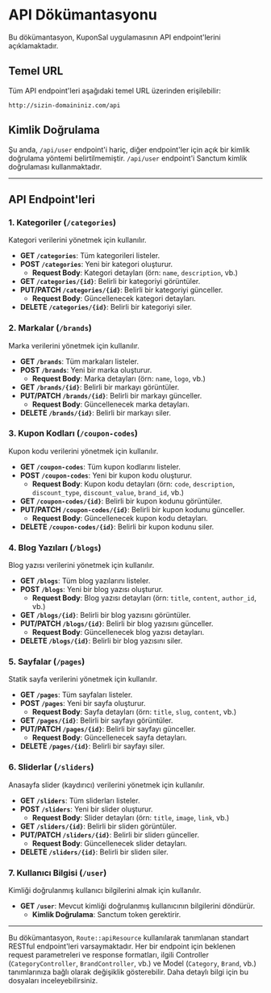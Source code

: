 # API Dökümantasyonu

Bu dökümantasyon, KuponSal uygulamasının API endpoint'lerini açıklamaktadır.

## Temel URL

Tüm API endpoint'leri aşağıdaki temel URL üzerinden erişilebilir:

`http://sizin-domaininiz.com/api`

## Kimlik Doğrulama

Şu anda, `/api/user` endpoint'i hariç, diğer endpoint'ler için açık bir kimlik doğrulama yöntemi belirtilmemiştir. `/api/user` endpoint'i Sanctum kimlik doğrulaması kullanmaktadır.

---

## API Endpoint'leri

### 1. Kategoriler (`/categories`)

Kategori verilerini yönetmek için kullanılır.

- **GET `/categories`**: Tüm kategorileri listeler.
- **POST `/categories`**: Yeni bir kategori oluşturur.
  - **Request Body**: Kategori detayları (örn: `name`, `description`, vb.)
- **GET `/categories/{id}`**: Belirli bir kategoriyi görüntüler.
- **PUT/PATCH `/categories/{id}`**: Belirli bir kategoriyi günceller.
  - **Request Body**: Güncellenecek kategori detayları.
- **DELETE `/categories/{id}`**: Belirli bir kategoriyi siler.

### 2. Markalar (`/brands`)

Marka verilerini yönetmek için kullanılır.

- **GET `/brands`**: Tüm markaları listeler.
- **POST `/brands`**: Yeni bir marka oluşturur.
  - **Request Body**: Marka detayları (örn: `name`, `logo`, vb.)
- **GET `/brands/{id}`**: Belirli bir markayı görüntüler.
- **PUT/PATCH `/brands/{id}`**: Belirli bir markayı günceller.
  - **Request Body**: Güncellenecek marka detayları.
- **DELETE `/brands/{id}`**: Belirli bir markayı siler.

### 3. Kupon Kodları (`/coupon-codes`)

Kupon kodu verilerini yönetmek için kullanılır.

- **GET `/coupon-codes`**: Tüm kupon kodlarını listeler.
- **POST `/coupon-codes`**: Yeni bir kupon kodu oluşturur.
  - **Request Body**: Kupon kodu detayları (örn: `code`, `description`, `discount_type`, `discount_value`, `brand_id`, vb.)
- **GET `/coupon-codes/{id}`**: Belirli bir kupon kodunu görüntüler.
- **PUT/PATCH `/coupon-codes/{id}`**: Belirli bir kupon kodunu günceller.
  - **Request Body**: Güncellenecek kupon kodu detayları.
- **DELETE `/coupon-codes/{id}`**: Belirli bir kupon kodunu siler.

### 4. Blog Yazıları (`/blogs`)

Blog yazısı verilerini yönetmek için kullanılır.

- **GET `/blogs`**: Tüm blog yazılarını listeler.
- **POST `/blogs`**: Yeni bir blog yazısı oluşturur.
  - **Request Body**: Blog yazısı detayları (örn: `title`, `content`, `author_id`, vb.)
- **GET `/blogs/{id}`**: Belirli bir blog yazısını görüntüler.
- **PUT/PATCH `/blogs/{id}`**: Belirli bir blog yazısını günceller.
  - **Request Body**: Güncellenecek blog yazısı detayları.
- **DELETE `/blogs/{id}`**: Belirli bir blog yazısını siler.

### 5. Sayfalar (`/pages`)

Statik sayfa verilerini yönetmek için kullanılır.

- **GET `/pages`**: Tüm sayfaları listeler.
- **POST `/pages`**: Yeni bir sayfa oluşturur.
  - **Request Body**: Sayfa detayları (örn: `title`, `slug`, `content`, vb.)
- **GET `/pages/{id}`**: Belirli bir sayfayı görüntüler.
- **PUT/PATCH `/pages/{id}`**: Belirli bir sayfayı günceller.
  - **Request Body**: Güncellenecek sayfa detayları.
- **DELETE `/pages/{id}`**: Belirli bir sayfayı siler.

### 6. Sliderlar (`/sliders`)

Anasayfa slider (kaydırıcı) verilerini yönetmek için kullanılır.

- **GET `/sliders`**: Tüm sliderları listeler.
- **POST `/sliders`**: Yeni bir slider oluşturur.
  - **Request Body**: Slider detayları (örn: `title`, `image`, `link`, vb.)
- **GET `/sliders/{id}`**: Belirli bir sliderı görüntüler.
- **PUT/PATCH `/sliders/{id}`**: Belirli bir sliderı günceller.
  - **Request Body**: Güncellenecek slider detayları.
- **DELETE `/sliders/{id}`**: Belirli bir sliderı siler.

### 7. Kullanıcı Bilgisi (`/user`)

Kimliği doğrulanmış kullanıcı bilgilerini almak için kullanılır.

- **GET `/user`**: Mevcut kimliği doğrulanmış kullanıcının bilgilerini döndürür.
  - **Kimlik Doğrulama**: Sanctum token gerektirir.

---

Bu dökümantasyon, `Route::apiResource` kullanılarak tanımlanan standart RESTful endpoint'leri varsaymaktadır. Her bir endpoint için beklenen request parametreleri ve response formatları, ilgili Controller (`CategoryController`, `BrandController`, vb.) ve Model (`Category`, `Brand`, vb.) tanımlarınıza bağlı olarak değişiklik gösterebilir. Daha detaylı bilgi için bu dosyaları inceleyebilirsiniz.